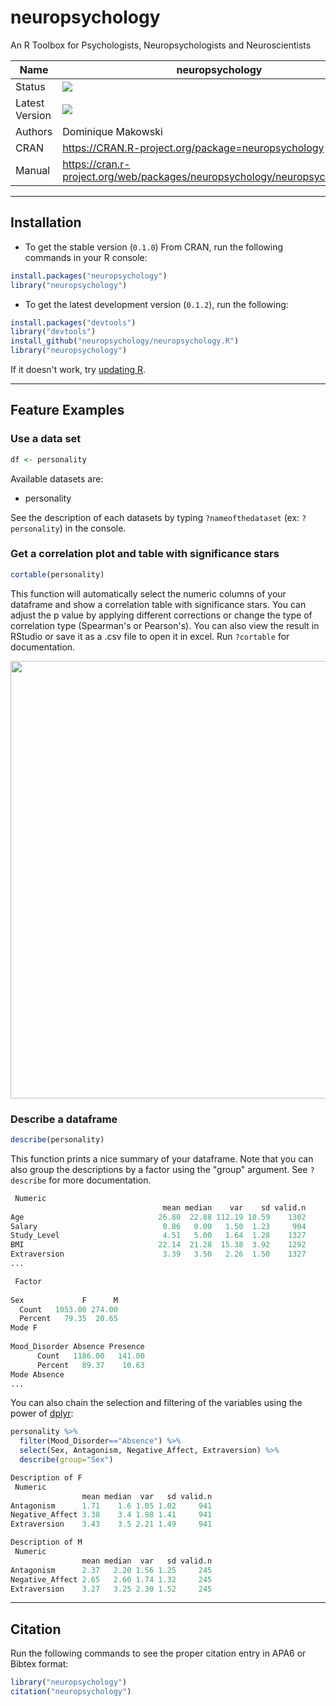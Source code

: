 # neuropsychology
An R Toolbox for Psychologists, Neuropsychologists and Neuroscientists

|Name|neuropsychology|
|----------------|---|
|Status|![](https://img.shields.io/badge/status-stable-brightgreen.svg)|
|Latest Version|![](https://img.shields.io/badge/version-0.1.2-brightgreen.svg)|
|Authors|Dominique Makowski|
|CRAN|https://CRAN.R-project.org/package=neuropsychology|
|Manual|https://cran.r-project.org/web/packages/neuropsychology/neuropsychology.pdf|
---
## Installation

- To get the stable version (`0.1.0`) From CRAN, run the following commands in your R console:

```R
install.packages("neuropsychology")
library("neuropsychology")
```

- To get the latest development version (`0.1.2`), run the following:

```R
install.packages("devtools")
library("devtools")
install_github("neuropsychology/neuropsychology.R")
library("neuropsychology")
```

If it doesn't work, try [updating R](https://www.google.fr/webhp?sourceid=chrome-instant&ion=1&espv=2&ie=UTF-8#q=update%20r).


---
## Feature Examples

### Use a data set
```R
df <- personality
```

Available datasets are:
- personality

See the description of each datasets by typing `?nameofthedataset` (ex: `?personality`) in the console.

### Get a correlation plot and table with significance stars
```R
cortable(personality)
```

This function will automatically select the numeric columns of your dataframe and show a correlation table with significance stars.
You can adjust the p value by applying different corrections or change the type of correlation type (Spearman's or Pearson's). You can also view the result in RStudio or save it as a .csv file to open it in excel. Run `?cortable` for documentation.

<p align="legt"><img src="https://github.com/neuropsychology/neuropsychology.R/blob/master/tests/testthat/cortable_plot.png" width="700"></p>

### Describe a dataframe
```R
describe(personality)
```

This function prints a nice summary of your dataframe. Note that you can also group the descriptions by a factor using the "group" argument. See `?describe` for more documentation.

```R
 Numeric 
                                  mean median    var    sd valid.n
Age                              26.80  22.88 112.19 10.59    1302
Salary                            0.86   0.00   1.50  1.23     904
Study_Level                       4.51   5.00   1.64  1.28    1327
BMI                              22.14  21.28  15.38  3.92    1292
Extraversion                      3.39   3.50   2.26  1.50    1327
...

 Factor 
         
Sex             F      M
  Count   1053.00 274.00
  Percent   79.35  20.65
Mode F 
             
Mood_Disorder Absence Presence
      Count   1186.00   141.00
      Percent   89.37    10.63
Mode Absence
...
```
You can also chain the selection and filtering of the variables using the power of [dplyr](https://cran.rstudio.com/web/packages/dplyr/vignettes/introduction.html):

```R
personality %>%
  filter(Mood_Disorder=="Absence") %>%
  select(Sex, Antagonism, Negative_Affect, Extraversion) %>%
  describe(group="Sex")
```
```R
Description of F 
 Numeric 
                mean median  var   sd valid.n
Antagonism      1.71    1.6 1.05 1.02     941
Negative_Affect 3.38    3.4 1.98 1.41     941
Extraversion    3.43    3.5 2.21 1.49     941

Description of M 
 Numeric 
                mean median  var   sd valid.n
Antagonism      2.37   2.20 1.56 1.25     245
Negative_Affect 2.65   2.60 1.74 1.32     245
Extraversion    3.27   3.25 2.30 1.52     245
```


---
## Citation

Run the following commands to see the proper citation entry in APA6 or Bibtex format:
```R
library("neuropsychology")
citation("neuropsychology")
```
